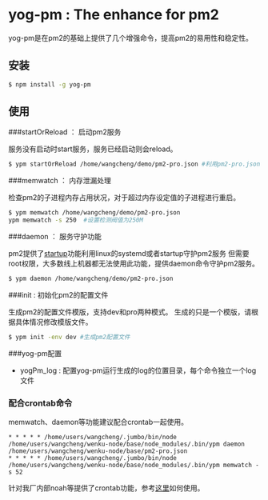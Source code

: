# yog-pm : The enhance for pm2

yog-pm是在pm2的基础上提供了几个增强命令，提高pm2的易用性和稳定性。

## 安装

```sh
$ npm install -g yog-pm
```

## 使用


###startOrReload ： 启动pm2服务

服务没有启动时start服务，服务已经启动则会reload。

```sh
$ ypm startOrReload /home/wangcheng/demo/pm2-pro.json #利用pm2-pro.json文件启动引用
```

###memwatch ： 内存泄漏处理

检查pm2的子进程内存占用状况，对于超过内存设定值的子进程进行重启。

```sh
$ ypm memwatch /home/wangcheng/demo/pm2-pro.json
ypm memwatch -s 250  #设置检测阀值为250M
```

###daemon ： 服务守护功能

pm2提供了[startup](https://github.com/Unitech/pm2#startup-script)功能利用linux的systemd或者startup守护pm2服务
但需要root权限，大多数线上机器都无法使用此功能，提供daemon命令守护pm2服务。

```sh
$ ypm daemon /home/wangcheng/demo/pm2-pro.json
```

###init : 初始化pm2的配置文件

生成pm2的配置文件模版，支持dev和pro两种模式。
生成的只是一个模版，请根据具体情况修改模版文件。

```sh
$ ypm init -env dev #生成pm2配置文件
```

###yog-pm配置

* yogPm_log : 配置yog-pm运行生成的log的位置目录，每个命令独立一个log文件

### 配合crontab命令

memwatch、daemon等功能建议配合crontab一起使用。

    * * * * * /home/users/wangcheng/.jumbo/bin/node /home/users/wangcheng/wenku-node/base/node_modules/.bin/ypm daemon /home/users/wangcheng/wenku-node/base/pm2-pro.json
    * * * * * /home/users/wangcheng/.jumbo/bin/node /home/users/wangcheng/wenku-node/base/node_modules/.bin/ypm memwatch -s 52

针对我厂内部noah等提供了crontab功能，参考[这里](./doc/shell-crontab.md)如何使用。
